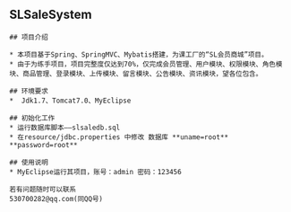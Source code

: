 ## SLSaleSystem
   
    ## 项目介绍
    
    * 本项目基于Spring、SpringMVC、Mybatis搭建，为课工厂的“SL会员商城”项目。
    * 由于为练手项目，项目完整度仅达到70%，仅完成会员管理、用户模块、权限模块、角色模块、商品管理、登录模块、上传模块、留言模块、公告模块、资讯模块，望各位包含。
    
    ## 环境要求
    *  Jdk1.7、Tomcat7.0、MyEclipse
    
    ## 初始化工作
    * 运行数据库脚本——slsaledb.sql
    * 在resource/jdbc.properties 中修改 数据库 **uname=root**  **password=root**

    ## 使用说明
    * MyEclipse运行其项目，账号：admin 密码：123456 
    
    若有问题随时可以联系 
    530700282@qq.com(同QQ号)



